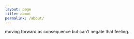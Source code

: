 ```yaml
---
layout: page
title: about
permalink: /about/
---
```


moving forward as consequence but can't negate that feeling.
